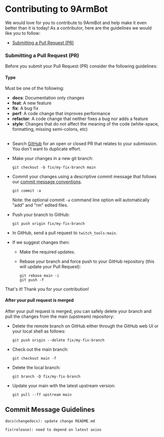 # Contributing to 9ArmBot

We would love for you to contribute to 9ArmBot and help make it even better than it is
today! As a contributor, here are the guidelines we would like you to follow:

 - [Submitting a Pull Request (PR)](#submit-pr)

### <a name="submit-pr"></a> Submitting a Pull Request (PR)
Before you submit your Pull Request (PR) consider the following guidelines:
#### Type
Must be one of the following:

* **docs**: Documentation only changes
* **feat**: A new feature
* **fix**: A bug fix
* **perf**: A code change that improves performance
* **refactor**: A code change that neither fixes a bug nor adds a feature
* **style**: Changes that do not affect the meaning of the code (white-space, formatting, missing semi-colons, etc)
##
* Search [GitHub](https://github.com/thananon/twitch_tools/pulls) for an open or closed PR
  that relates to your submission. You don't want to duplicate effort.
* Make your changes in a new git branch:

     ```shell
     git checkout -b fix/my-fix-branch main
     ```
* Commit your changes using a descriptive commit message that follows our
  [commit message conventions](#commit).

     ```shell
     git commit -a
     ```
  Note: the optional commit `-a` command line option will automatically "add" and "rm" edited files.

* Push your branch to GitHub:

    ```shell
    git push origin fix/my-fix-branch
    ```

* In GitHub, send a pull request to `twitch_tools:main`.
* If we suggest changes then:
  * Make the required updates.
  * Rebase your branch and force push to your GitHub repository (this will update your Pull Request):

    ```shell
    git rebase main -i
    git push -f
    ```

That's it! Thank you for your contribution!

#### After your pull request is merged

After your pull request is merged, you can safely delete your branch and pull the changes
from the main (upstream) repository:

* Delete the remote branch on GitHub either through the GitHub web UI or your local shell as follows:

    ```shell
    git push origin --delete fix/my-fix-branch
    ```

* Check out the main branch:

    ```shell
    git checkout main -f
    ```

* Delete the local branch:

    ```shell
    git branch -D fix/my-fix-branch
    ```

* Update your main with the latest upstream version:

    ```shell
    git pull --ff upstream main
    ```


## <a name="commit"></a> Commit Message Guidelines

```
docs(changedocs): update change README.md
```
```
fix(release): need to depend on latest axios
```
